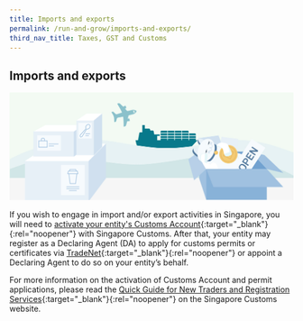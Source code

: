 ```yaml
---
title: Imports and exports
permalink: /run-and-grow/imports-and-exports/
third_nav_title: Taxes, GST and Customs
---
```


## Imports and exports

![Import Exports](/images/grow/RunandGrow_ImportExport.jpg)

If you wish to engage in import and/or export activities in Singapore, you will need to [activate your entity's Customs Account](https://www.customs.gov.sg/businesses/new-traders-and-registration-services/registration-services/activate-customs-account){:target="\_blank"}{:rel="noopener"} with Singapore Customs. After that, your entity may register as a Declaring Agent (DA) to apply for customs permits or certificates via [TradeNet](https://www.tradenet.gov.sg/tradenet/login.portal){:target="\_blank"}{:rel="noopener"} or appoint a Declaring Agent to do so on your entity’s behalf.

For more information on the activation of Customs Account and permit applications, please read the [Quick Guide for New Traders and Registration Services](https://www.customs.gov.sg/businesses/new-traders-and-registration-services/overview){:target="\_blank"}{:rel="noopener"} on the Singapore Customs website.

<script src="/jquery/jquery.min.js"></script>
<script src="/jquery/bp-menu-new-tab.js"></script>
